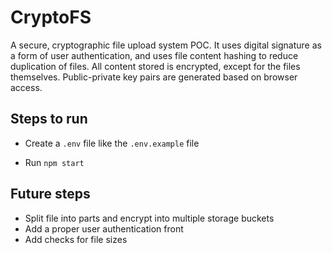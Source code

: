 # CryptoFS

A secure, cryptographic file upload system POC. It uses digital signature as a form of user authentication, and uses file content hashing to reduce duplication of files. All content stored is encrypted, except for the files themselves.
Public-private key pairs are generated based on browser access.

## Steps to run

- Create a `.env` file like the `.env.example` file

- Run `npm start`

## Future steps

- Split file into parts and encrypt into multiple storage buckets
- Add a proper user authentication front
- Add checks for file sizes
